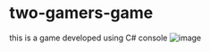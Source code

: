# two-gamers-game
this is a game developed using C# console
![image](https://github.com/Alila-kevin/two-gamers-game/assets/85939629/82b0ebba-78d1-4ee4-a300-2ebda34f9a93)


